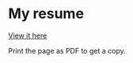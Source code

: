 # My resume
[View it here](https://w12379564.github.io/myresume/)

Print the page as PDF to get a copy.